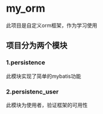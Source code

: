 # my_orm
此项目是自定义orm框架，作为学习使用
## 项目分为两个模块
### 1.persistence
  此模块实现了简单的mybatis功能
### 2.persistenc_user
  此模块为使用者，验证框架的可用性
